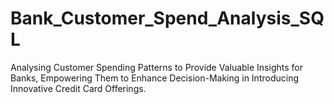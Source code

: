 # Bank_Customer_Spend_Analysis_SQL
Analysing Customer Spending Patterns to Provide Valuable Insights for Banks, Empowering Them to Enhance Decision-Making in Introducing Innovative Credit Card Offerings.
